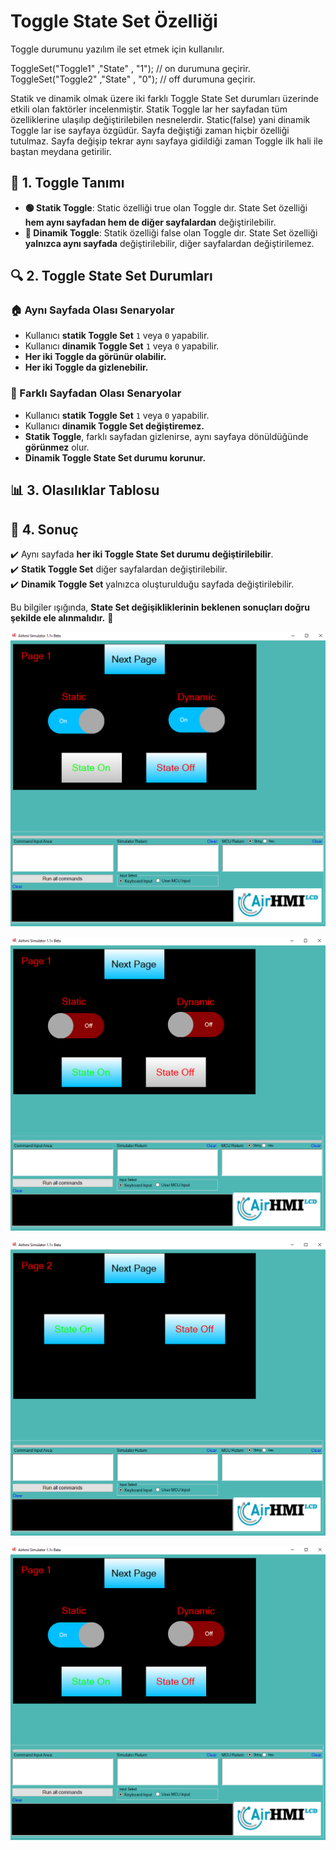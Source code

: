 # Toggle State Set Özelliği

Toggle durumunu yazılım ile set etmek için kullanılır.

ToggleSet("Toggle1" ,"State" , "1"); // on durumuna geçirir.
ToggleSet("Toggle2" ,"State" , "0"); // off durumuna geçirir.

Statik ve dinamik olmak üzere iki farklı Toggle State Set durumları üzerinde etkili olan faktörler incelenmiştir.
Statik Toggle lar her sayfadan tüm özelliklerine ulaşılıp değiştirilebilen nesnelerdir. Static(false) yani dinamik Toggle lar ise sayfaya özgüdür.
Sayfa değiştiği zaman hiçbir özelliği tutulmaz. Sayfa değişip tekrar aynı sayfaya gidildiği zaman Toggle ilk hali ile baştan meydana getirilir. 

## 📌 1. Toggle Tanımı
- **🟢 Statik Toggle**: Static özelliği true olan Toggle dır. State Set  özelliği **hem aynı sayfadan hem de diğer sayfalardan** değiştirilebilir.
- **🔵 Dinamik Toggle**: Statik özelliği false olan Toggle dır. State Set  özelliği **yalnızca aynı sayfada** değiştirilebilir, diğer sayfalardan değiştirilemez.

## 🔍 2. Toggle State Set Durumları
### 🏠 Aynı Sayfada Olası Senaryolar
- Kullanıcı **statik Toggle Set** `1` veya `0` yapabilir.
- Kullanıcı **dinamik Toggle Set** `1` veya `0` yapabilir.
- **Her iki Toggle da görünür olabilir.**
- **Her iki Toggle da gizlenebilir.**

### 🔄 Farklı Sayfadan Olası Senaryolar
- Kullanıcı **statik Toggle Set** `1` veya `0` yapabilir.
- Kullanıcı **dinamik Toggle Set değiştiremez.**
- **Statik Toggle**, farklı sayfadan gizlenirse, aynı sayfaya dönüldüğünde **görünmez** olur.
- **Dinamik Toggle State Set durumu korunur.**

## 📊 3. Olasılıklar Tablosu


## 🎯 4. Sonuç
✔️ Aynı sayfada **her iki Toggle State Set durumu değiştirilebilir**.  
✔️ **Statik Toggle Set** diğer sayfalardan değiştirilebilir.  
✔️ **Dinamik Toggle Set** yalnızca oluşturulduğu sayfada değiştirilebilir.  

Bu bilgiler ışığında, **State Set değişikliklerinin beklenen sonuçları doğru şekilde ele alınmalıdır.** 🚀

![Açıklama Metni](1.png)

![Açıklama Metni](2.png)

![Açıklama Metni](3.png)

![Açıklama Metni](4.png)


